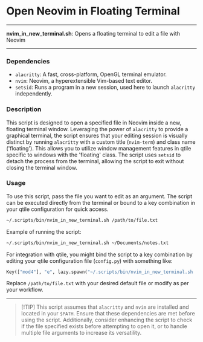 # Open Neovim in Floating Terminal

---

**nvim_in_new_terminal.sh**: Opens a floating terminal to edit a file with Neovim

---

### Dependencies

- `alacritty`: A fast, cross-platform, OpenGL terminal emulator.
- `nvim`: Neovim, a hyperextensible Vim-based text editor.
- `setsid`: Runs a program in a new session, used here to launch `alacritty` independently.

### Description

This script is designed to open a specified file in Neovim inside a new, floating terminal window. Leveraging the power of `alacritty` to provide a graphical terminal, the script ensures that your editing session is visually distinct by running `alacritty` with a custom title (`nvim-term`) and class name ('floating'). This allows you to utilize window management features in qtile specific to windows with the 'floating' class. The script uses `setsid` to detach the process from the terminal, allowing the script to exit without closing the terminal window.

### Usage

To use this script, pass the file you want to edit as an argument. The script can be executed directly from the terminal or bound to a key combination in your qtile configuration for quick access.

```bash
~/.scripts/bin/nvim_in_new_terminal.sh /path/to/file.txt
```

Example of running the script:

```bash
~/.scripts/bin/nvim_in_new_terminal.sh ~/Documents/notes.txt
```

For integration with qtile, you might bind the script to a key combination by editing your qtile configuration file (`config.py`) with something like:

```python
Key(["mod4"], "e", lazy.spawn("~/.scripts/bin/nvim_in_new_terminal.sh '/path/to/file.txt'")),
```

Replace `/path/to/file.txt` with your desired default file or modify as per your workflow.

---

> [!TIP] This script assumes that `alacritty` and `nvim` are installed and located in your `$PATH`. Ensure that these dependencies are met before using the script. Additionally, consider enhancing the script to check if the file specified exists before attempting to open it, or to handle multiple file arguments to increase its versatility.